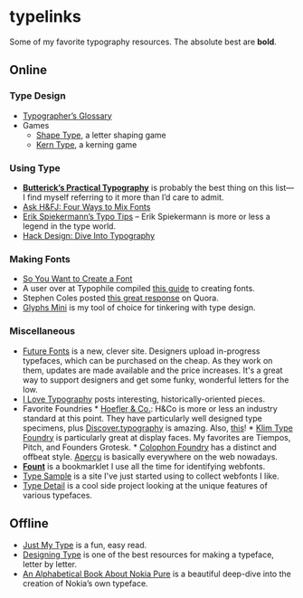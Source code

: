 # typelinks
Some of my favorite typography resources. The absolute best are __bold__.

## Online
### Type Design
* [Typographer’s Glossary](https://playtype.com/about/typefaces/glossary)
* Games
    * [Shape Type](http://shape.method.ac), a letter shaping game
    * [Kern Type](http://type.method.ac), a kerning game

### Using Type
* __[Butterick’s Practical Typography](http://practicaltypography.com)__ is probably the best thing on this list—I find myself referring to it more than I’d care to admit.
* [Ask H&FJ: Four Ways to Mix Fonts](http://www.typography.com/email/2010_03/index.htm)
* [Erik Spiekermann’s Typo Tips](http://classic.fontshop.com/education/pdf/typo_tips.pdf) – Erik Spiekermann is more or less a legend in the type world.
* [Hack Design: Dive Into Typography](https://hackdesign.org/lessons/2)

### Making Fonts
* [So You Want to Create a Font](http://ilovetypography.com/2007/10/22/so-you-want-to-create-a-font-part-1/)
* A user over at Typophile compiled [this guide](http://typophile.com/node/12369) to creating fonts.
* Stephen Coles posted [this great response](http://www.quora.com/What-is-some-good-advice-for-aspiring-hobbyist-type-designers) on Quora.
* [Glyphs Mini](https://glyphsapp.com/glyphs-mini) is my tool of choice for tinkering with type design.

### Miscellaneous
* [Future Fonts](https://www.futurefonts.xyz) is a new, clever site. Designers upload in-progress typefaces, which can be purchased on the cheap. As they work on them, updates are made available and the price increases. It's a great way to support designers and get some funky, wonderful letters for the low.
* [I Love Typography](http://ilovetypography.com) posts interesting, historically-oriented pieces.
* Favorite Foundries
      * [Hoefler & Co.](http://www.typography.com): H&Co is more or less an industry standard at this point. They have particularly well designed type specimens, plus [Discover.typography](http://discover.typography.com) is amazing. Also, [this](http://www.bloomberg.com/bw/articles/2014-04-08/font-war-inside-the-design-worlds-20-million-divorce)!
      * [Klim Type Foundry](https://klim.co.nz) is particularly great at display faces. My favorites are Tiempos, Pitch, and Founders Grotesk.
      * [Colophon Foundry](http://www.colophon-foundry.org/) has a distinct and offbeat style. [Aperçu](http://www.colophon-foundry.org/fonts/apercu/regular) is basically everywhere on the web nowadays.
* __[Fount](http://fount.artequalswork.com)__ is a bookmarklet I use all the time for identifying webfonts.
* [Type Sample](http://www.typesample.com) is a site I've just started using to collect webfonts I like.
* [Type Detail](http://typedetail.com) is a cool side project looking at the unique features of various typefaces.

## Offline
* [Just My Type](http://www.amazon.com/Just-My-Type-About-Fonts/dp/1592407463) is a fun, easy read.
* [Designing Type](http://www.amazon.com/Designing-Type-Karen-Cheng/dp/0300111509) is one of the best resources for making a typeface, letter by letter.
* [An Alphabetical Book About Nokia Pure](https://www.amazon.com/Alphabetical-Book-About-Nokia-Pure/dp/3899553888) is a beautiful deep-dive into the creation of Nokia’s own typeface.
